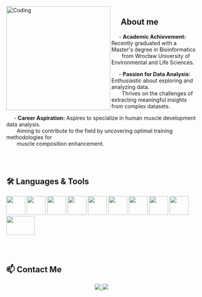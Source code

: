 <link rel="stylesheet" href="https://cdn.jsdelivr.net/gh/devicons/devicon@v2.15.1/devicon.min.css">

<img src="https://github.com/JakubKaniaLift/JakubKaniaLift/assets/138041287/c90fcd8e-d3de-4886-807b-0baafcd01f99" alt="Coding" align="left" width="275">

## &nbsp;&nbsp;&nbsp;&nbsp; About me

&nbsp;&nbsp;&nbsp;&nbsp; - **Academic Achievement:** Recently graduated with a Master's degree in Bioinformatics   
&nbsp;&nbsp;&nbsp;&nbsp;&nbsp;&nbsp; from Wrocław University of Environmental and Life Sciences.

&nbsp;&nbsp;&nbsp;&nbsp; - **Passion for Data Analysis:** Enthusiastic about exploring and analyzing data.  
&nbsp;&nbsp;&nbsp;&nbsp;&nbsp;&nbsp; Thrives on the challenges of extracting meaningful insights from complex datasets.

&nbsp;&nbsp;&nbsp;&nbsp; - **Career Aspiration:** Aspires to specialize in human muscle development data analysis.  
&nbsp;&nbsp;&nbsp;&nbsp;&nbsp;&nbsp; Aiming to contribute to the field by uncovering optimal training methodologies for  
&nbsp;&nbsp;&nbsp;&nbsp;&nbsp;&nbsp; muscle composition enhancement.

</br>
</br>

## 🛠️ Languages & Tools
<p float="left">
  <img src="https://cdn.jsdelivr.net/gh/devicons/devicon/icons/python/python-original.svg" width="50" height="50" >
  <img src="https://cdn.jsdelivr.net/gh/devicons/devicon/icons/rstudio/rstudio-original.svg" width="50" height="50" >
  <img src="https://cdn.jsdelivr.net/gh/devicons/devicon/icons/visualstudio/visualstudio-plain.svg" width="50" height="50" >
  <img src="https://cdn.jsdelivr.net/gh/devicons/devicon/icons/mysql/mysql-original-wordmark.svg" width="50" height="50" >
  <img src="https://cdn.jsdelivr.net/gh/devicons/devicon/icons/tensorflow/tensorflow-original.svg" width="50" height="50" >
  <img src="https://cdn.jsdelivr.net/gh/devicons/devicon/icons/pandas/pandas-original-wordmark.svg" width="50" height="50" >
  <img src="https://cdn.jsdelivr.net/gh/devicons/devicon/icons/numpy/numpy-original.svg" width="50" height="50" >
  <img src="https://cdn.jsdelivr.net/gh/devicons/devicon/icons/jupyter/jupyter-original-wordmark.svg" width="50" height="50" >
  <img src="https://cdn.jsdelivr.net/gh/devicons/devicon/icons/latex/latex-original.svg" width="50" height="50" >
  <img src="https://github.com/JakubKaniaLift/JakubKaniaLift/assets/138041287/512136b8-2365-473a-bd55-b5b122481b02" width="75" height="50" >

</p>

</br>
</br>

## 📫 Contact Me

<p align="center">
  <a href="mailto:agnieszka.cieciwa@gmail.com" target="_blank">
    <img src="https://img.shields.io/badge/Email%20-%231DA1F2.svg?&style=for-the-badge&logo=Gmail&logoColor=white"/>
   </a>
   </a> 
  <a href="https://www.linkedin.com/in/aga-ci%C4%99ciwa-2730401b7/" target="_blank">
    <img src="https://img.shields.io/badge/LinkedIn%20-%237289DA.svg?&style=for-the-badge&logo=LinkedIn&logoColor=white"/>
  </a>
</p>




